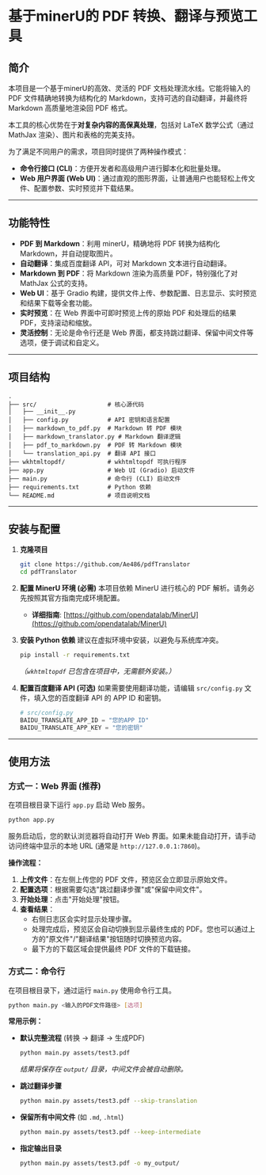 # 基于minerU的 PDF 转换、翻译与预览工具

## 简介

本项目是一个基于minerU的高效、灵活的 PDF 文档处理流水线。它能将输入的 PDF 文件精确地转换为结构化的 Markdown，支持可选的自动翻译，并最终将 Markdown 高质量地渲染回 PDF 格式。

本工具的核心优势在于**对复杂内容的高保真处理**，包括对 LaTeX 数学公式（通过 MathJax 渲染）、图片和表格的完美支持。

为了满足不同用户的需求，项目同时提供了两种操作模式：
*   **命令行接口 (CLI)**：方便开发者和高级用户进行脚本化和批量处理。
*   **Web 用户界面 (Web UI)**：通过直观的图形界面，让普通用户也能轻松上传文件、配置参数、实时预览并下载结果。

---

## 功能特性

*   **PDF 到 Markdown**：利用 minerU，精确地将 PDF 转换为结构化 Markdown，并自动提取图片。
*   **自动翻译**：集成百度翻译 API，可对 Markdown 文本进行自动翻译。
*   **Markdown 到 PDF**：将 Markdown 渲染为高质量 PDF，特别强化了对 MathJax 公式的支持。
*   **Web UI**：基于 Gradio 构建，提供文件上传、参数配置、日志显示、实时预览和结果下载等全套功能。
*   **实时预览**：在 Web 界面中可即时预览上传的原始 PDF 和处理后的结果 PDF，支持滚动和缩放。
*   **灵活控制**：无论是命令行还是 Web 界面，都支持跳过翻译、保留中间文件等选项，便于调试和自定义。

---


## 项目结构

```
.
├── src/                    # 核心源代码
│   ├── __init__.py
│   ├── config.py           # API 密钥和语言配置
│   ├── markdown_to_pdf.py  # Markdown 转 PDF 模块
│   ├── markdown_translator.py # Markdown 翻译逻辑
│   ├── pdf_to_markdown.py  # PDF 转 Markdown 模块
│   └── translation_api.py  # 翻译 API 接口
├── wkhtmltopdf/            # wkhtmltopdf 可执行程序
├── app.py                  # Web UI (Gradio) 启动文件
├── main.py                 # 命令行 (CLI) 启动文件
├── requirements.txt        # Python 依赖
└── README.md               # 项目说明文档
```

---

## 安装与配置

1.  **克隆项目**
    ```bash
    git clone https://github.com/Ae486/pdfTranslator
    cd pdfTranslator
    ```

2.  **配置 MinerU 环境 (必需)**
    本项目依赖 MinerU 进行核心的 PDF 解析。请务必先按照其官方指南完成环境配置。
    *   **详细指南**: [https://github.com/opendatalab/MinerU](https://github.com/opendatalab/MinerU)

3.  **安装 Python 依赖**
    建议在虚拟环境中安装，以避免与系统库冲突。
    ```bash
    pip install -r requirements.txt
    ```
    *（`wkhtmltopdf` 已包含在项目中，无需额外安装。）*

4.  **配置百度翻译 API (可选)**
    如果需要使用翻译功能，请编辑 `src/config.py` 文件，填入您的百度翻译 API 的 APP ID 和密钥。
    ```python
    # src/config.py
    BAIDU_TRANSLATE_APP_ID = "您的APP ID"
    BAIDU_TRANSLATE_APP_KEY = "您的密钥"
    ```

---

## 使用方法

### 方式一：Web 界面 (推荐)

在项目根目录下运行 `app.py` 启动 Web 服务。

```bash
python app.py
```
服务启动后，您的默认浏览器将自动打开 Web 界面。如果未能自动打开，请手动访问终端中显示的本地 URL (通常是 `http://127.0.0.1:7860`)。

**操作流程：**
1.  **上传文件**：在左侧上传您的 PDF 文件，预览区会立即显示原始文件。
2.  **配置选项**：根据需要勾选"跳过翻译步骤"或"保留中间文件"。
3.  **开始处理**：点击"开始处理"按钮。
4.  **查看结果**：
    *   右侧日志区会实时显示处理步骤。
    *   处理完成后，预览区会自动切换到显示最终生成的 PDF。您也可以通过上方的"原文件"/"翻译结果"按钮随时切换预览内容。
    *   最下方的下载区域会提供最终 PDF 文件的下载链接。

### 方式二：命令行

在项目根目录下，通过运行 `main.py` 使用命令行工具。

```bash
python main.py <输入的PDF文件路径> [选项]
```

**常用示例：**

*   **默认完整流程** (转换 -> 翻译 -> 生成PDF)
    ```bash
    python main.py assets/test3.pdf
    ```
    *结果将保存在 `output/` 目录，中间文件会被自动删除。*

*   **跳过翻译步骤**
    ```bash
    python main.py assets/test3.pdf --skip-translation
    ```

*   **保留所有中间文件** (如 `.md`, `.html`)
    ```bash
    python main.py assets/test3.pdf --keep-intermediate
    ```

*   **指定输出目录**
    ```bash
    python main.py assets/test3.pdf -o my_output/
    ```
